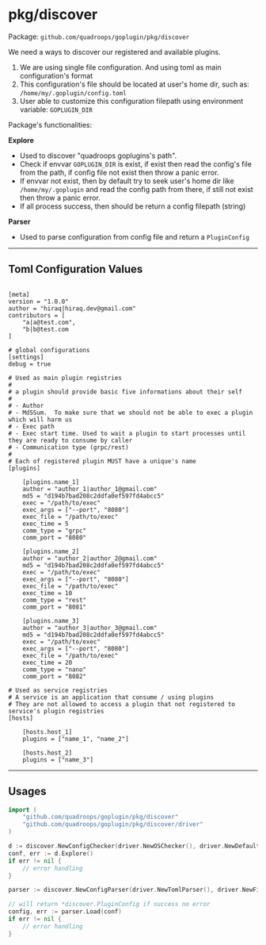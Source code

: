 # pkg/discover

Package: `github.com/quadroops/goplugin/pkg/discover`

We need a ways to discover our registered and available plugins.

1. We are using single file configuration.  And using toml as main configuration's format 
2. This configuration's file should be located at user's home dir, such as: `/home/my/.goplugin/config.toml`
3. User able to customize this configuration filepath using environment variable: `GOPLUGIN_DIR`

Package's functionalities:

**Explore**

- Used to discover "quadroops goplugins's path". 
- Check if envvar `GOPLUGIN_DIR` is exist, if exist then read the config's file from the path, if
config file not exist then throw a panic error.  
- If envvar not exist, then by default try to seek user's home dir like `/home/my/.goplugin` and read the config path
from there, if still not exist then throw a panic error.
- If all process success, then should be return a config filepath (string)

**Parser**

- Used to parse configuration from config file and return a `PluginConfig`

---

## Toml Configuration Values

```

[meta]
version = "1.0.0"
author = "hiraq|hiraq.dev@gmail.com"
contributors = [
    "a|a@test.com",
    "b|b@test.com
]

# global configurations
[settings]
debug = true 

# Used as main plugin registries
#
# a plugin should provide basic five informations about their self
#
# - Author
# - Md5Sum.  To make sure that we should not be able to exec a plugin which will harm us
# - Exec path
# - Exec start time. Used to wait a plugin to start processes until they are ready to consume by caller
# - Communication type (grpc/rest)
#
# Each of registered plugin MUST have a unique's name
[plugins]

    [plugins.name_1]
    author = "author_1|author_1@gmail.com"
    md5 = "d194b7bad208c2ddfa0ef597fd4abcc5"
    exec = "/path/to/exec"
    exec_args = ["--port", "8080"]
    exec_file = "/path/to/exec"
    exec_time = 5
    comm_type = "grpc"
    comm_port = "8080"
    
    [plugins.name_2]
    author = "author_2|author_2@gmail.com"
    md5 = "d194b7bad208c2ddfa0ef597fd4abcc5"
    exec = "/path/to/exec"
    exec_args = ["--port", "8080"]
    exec_file = "/path/to/exec"
    exec_time = 10
    comm_type = "rest"
    comm_port = "8081"
    
    [plugins.name_3]
    author = "author_3|author_3@gmail.com"
    md5 = "d194b7bad208c2ddfa0ef597fd4abcc5"
    exec = "/path/to/exec"
    exec_args = ["--port", "8080"]
    exec_file = "/path/to/exec"
    exec_time = 20
    comm_type = "nano"
    comm_port = "8082"

# Used as service registries
# A service is an application that consume / using plugins
# They are not allowed to access a plugin that not registered to service's plugin registries
[hosts]

    [hosts.host_1]
    plugins = ["name_1", "name_2"]
    
    [hosts.host_2]
    plugins = ["name_3"]
```

---

## Usages

```go
import (
	"github.com/quadroops/goplugin/pkg/discover"
	"github.com/quadroops/goplugin/pkg/discover/driver"
)

d := discover.NewConfigChecker(driver.NewOSChecker(), driver.NewDefaultChecker())
conf, err := d.Explore()
if err != nil {
    // error handling 
}

parser := discover.NewConfigParser(driver.NewTomlParser(), driver.NewFileReader())

// will return *discover.PluginConfig if success no error
config, err := parser.Load(conf)
if err != nil {
    // error handling
}
```